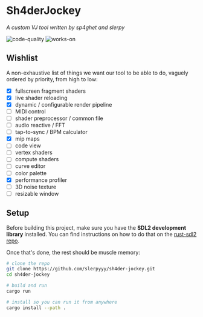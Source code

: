 # Sh4derJockey
*A custom VJ tool written by sp4ghet and slerpy*

![code-quality](https://img.shields.io/badge/code%20quality-jank-red)
![works-on](https://img.shields.io/badge/works%20on-my%20mashine%E2%84%A2-orange)

## Wishlist

A non-exhaustive list of things we want our tool to be able to do, vaguely ordered by priority, from high to low:

- [x] fullscreen fragment shaders
- [x] live shader reloading
- [x] dynamic / configurable render pipeline
- [ ] MIDI control
- [ ] shader preprocessor / common file
- [ ] audio reactive / FFT
- [ ] tap-to-sync / BPM calculator
- [x] mip maps
- [ ] code view
- [ ] vertex shaders
- [ ] compute shaders
- [ ] curve editor
- [ ] color palette
- [x] performance profiler
- [ ] 3D noise texture
- [ ] resizable window

## Setup

Before building this project, make sure you have the **SDL2 development library** installed. You can find instructions on how to do that on the [rust-sdl2 repo](https://github.com/Rust-SDL2/rust-sdl2#requirements).

Once that's done, the rest should be muscle memory:
```sh
# clone the repo
git clone https://github.com/slerpyyy/sh4der-jockey.git
cd sh4der-jockey

# build and run
cargo run

# install so you can run it from anywhere
cargo install --path .
```
